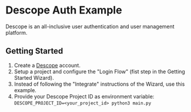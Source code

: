 # Descope Auth Example

Descope is an all-inclusive user authentication and user management platform.

## Getting Started

1. Create a [Descope](descope.com) account.
2. Setup a project and configure the "Login Flow" (fist step in the Getting Started Wizard).
3. Instead of following the "Integrate" instructions of the Wizard, use this example.
4. Provide your Descope Project ID as environment variable: `DESCOPE_PROJECT_ID=<your_project_id> python3 main.py`
